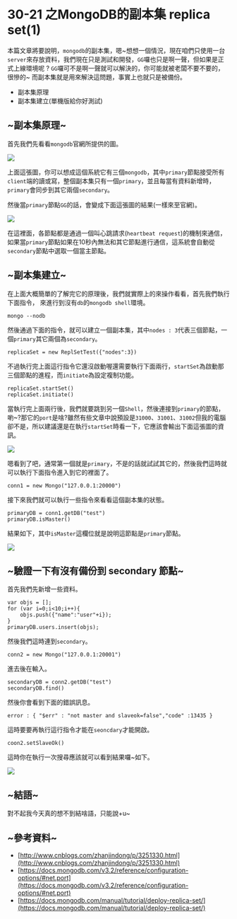# 30-21 之MongoDB的副本集 replica set(1)

本篇文章將要說明，`mongodb`的副本集，嗯~想想一個情況，現在咱們只使用一台`server`來存放資料，我們現在只是測試和開發，`GG`囉也只是啊一聲，但如果是正式上線環境呢 ? 
`GG`囉可不是啊一聲就可以解決的，你可能就被老闆不要不要的，很慘的~ 而副本集就是用來解決這問題，事實上也就只是被備份。

* 副本集原理
* 副本集建立(單機版給你好測試)

## ~副本集原理~

首先我們先看看`mongodb`官網所提供的圖。

![](http://yixiang8780.com/outImg/20161221-1.png)

上面這張圖，你可以想成這個系統它有三個`mongodb`，其中`primary`節點接受所有`client`端的讀或寫，整個副本集只有一個`primary`，並且每當有資料新增時，`primary`會同步到其它兩個`secondary`。

然後當`primary`節點`GG`的話，會變成下面這張圖的結果(一樣來至官網)。

![](http://yixiang8780.com/outImg/20161221-2.png)

在這裡面，各節點都是通過一個叫心跳請求(`heartbeat request`)的機制來通信，如果當`primary`節點如果在10秒內無法和其它節點進行通信，這系統會自動從`secondary`節點中選取一個當主節點。

## ~副本集建立~
在上面大概簡單的了解完它的原理後，我們就實際上的來操作看看，首先我們執行下面指令，
來進行到沒有`db`的`mongodb shell`環境。

```
mongo --nodb
```
然後通過下面的指令，就可以建立一個副本集，其中`nodes : 3`代表三個節點，一個`primary`其它兩個為`secondary`。

```
replicaSet = new ReplSetTest({"nodes":3})
```
不過執行完上面這行指令它還沒啟動喔還需要執行下面兩行，`startSet`為啟動那三個節點的進程，而`initiate`為設定複制功能。

```
replicaSet.startSet()
replicaSet.initiate()
```
當執行完上面兩行後，我們就要跳到另一個`Shell`，然後連接到`primary`的節點，喲~?那它的`port`是啥?雖然有些文章中說預設是`31000`、`31001`、`31002`但我的電腦卻不是，所以建議還是在執行`startSet`時看一下，它應該會輸出下面這張圖的資訊。

![](http://yixiang8780.com/outImg/20161221-3.png)

嗯看到了吧，通常第一個就是`primary`，不是的話就試試其它的，然後我們這時就可以執行下面指令進入到它的裡面了。

```
conn1 = new Mongo("127.0.0.1:20000")
```

接下來我們就可以執行一些指令來看看這個副本集的狀態。

```
primaryDB = conn1.getDB("test")
primaryDB.isMaster()
```
結果如下，其中`isMaster`這欄位就是說明這節點是`primary`節點。


![](http://yixiang8780.com/outImg/20161221-4.png)

## ~驗證一下有沒有備份到 secondary 節點~

首先我們先新增一些資料。

```
var objs = [];
for (var i=0;i<10;i++){
	objs.push({"name":"user"+i});
}
primaryDB.users.insert(objs);
```
然後我們這時連到`secondary`。

```
conn2 = new Mongo("127.0.0.1:20001")
```
進去後在輸入。

```
secondaryDB = conn2.getDB("test")
secondaryDB.find()
```
然後你會看到下面的錯誤訊息。

```
error : { "$err" : "not master and slaveok=false","code" :13435 }
```
這時要要再執行這行指令才能在`seoncdary`才能開啟。

```
coon2.setSlaveOk()
```
這時你在執行一次搜尋應該就可以看到結果囉~如下。

![](http://yixiang8780.com/outImg/20161221-5.png)

## ~結語~
對不起我今天真的想不到結啥語，只能說+u~

## ~參考資料~
* [http://www.cnblogs.com/zhanjindong/p/3251330.html](http://www.cnblogs.com/zhanjindong/p/3251330.html)
* [https://docs.mongodb.com/v3.2/reference/configuration-options/#net.port](https://docs.mongodb.com/v3.2/reference/configuration-options/#net.port)
* [https://docs.mongodb.com/manual/tutorial/deploy-replica-set/](https://docs.mongodb.com/manual/tutorial/deploy-replica-set/)
